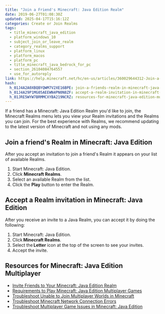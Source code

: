 ```yaml
---
title: "Join a Friend's Minecraft: Java Edition Realm"
date: 2019-06-27T01:08:30Z
updated: 2025-04-17T15:16:12Z
categories: Create or Join Realms
tags:
  - title_minecraft_java_edition
  - platform_windows_10
  - subject_join_or_leave_realm
  - category_realms_support
  - platform_linux
  - platform_macos
  - platform_pc
  - title_minecraft_java_bedrock_for_pc
  - section_26104084764557
  - use_for_autoreply
link: https://help.minecraft.net/hc/en-us/articles/360029644312-Join-a-Friend-s-Minecraft-Java-Edition-Realm
hash:
  h_01J4A2A0XBQBYQWM7V2XE16BPE: join-a-friends-realm-in-minecraft-java-edition
  h_01J4A29P1MG05AEEWN4PN0N8ZF: accept-a-realm-invitation-in-minecraft-java-edition
  h_01JRE5WYW7BRMMCXYBA219NCRZ: resources-for-minecraft-java-edition-multiplayer
---
```


If a friend has a Minecraft: Java Edition Realm you'd like to join, the Minecraft Realms menu lets you view your Realm invitations and the Realms you can join. For the best experience with Realms, we recommend updating to the latest version of Minecraft and not using any mods.

## Join a friend's Realm in Minecraft: Java Edition

After you accept an invitation to join a friend's Realm it appears on your list of available Realms.

1.  Start Minecraft: Java Edition.
2.  Click **Minecraft Realms**.
3.  Select an available Realm from the list.
4.  Click the **Play** button to enter the Realm.

## Accept a Realm invitation in Minecraft: Java Edition

After you receive an invite to a Java Realm, you can accept it by doing the following:

1.  Start Minecraft: Java Edition.
2.  Click **Minecraft Realms**.
3.  Select the **Letter** icon at the top of the screen to see your invites.
4.  Accept the invite.

## Resources for Minecraft: Java Edition Multiplayer

- [Invite Friends to Your Minecraft: Java Edition Realm](./Invite-Friends-to-Your-Minecraft-Java-Edition-Realm.md)
- [Requirements to Play Minecraft: Java Edition Multiplayer Games](../Multiplayer-Support/Requirements-to-Play-Minecraft-Java-Edition-Multiplayer-Games.md)
- [Troubleshoot Unable to Join Multiplayer Worlds in Minecraft](../Multiplayer-Support/Troubleshoot-Unable-to-Join-Multiplayer-Worlds-in-Minecraft.md)
- [Troubleshoot Minecraft Network Connection Errors](../Performance-Troubleshooting/Troubleshoot-Minecraft-Network-Connection-Errors.md)
- [Troubleshoot Multiplayer Game Issues in Minecraft: Java Edition](../Multiplayer-Support/Troubleshoot-Multiplayer-Game-Issues-in-Minecraft-Java-Edition.md)
